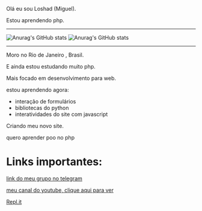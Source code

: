 Olá eu sou Loshad (Miguel).

Estou aprendendo php. 

---

![Anurag's GitHub stats](https://github-readme-stats.vercel.app/api?username=Los-had&show_icons=true&theme=tokyonight)
![Anurag's GitHub stats](https://github-readme-stats.vercel.app/api/top-langs/?username=Los-Had&hide=html&layout=compact&theme=tokyonight)

---

Moro no Rio de Janeiro , Brasil.

E ainda estou estudando muito php.

Mais focado em desenvolvimento para  web. 

estou  aprendendo agora:
* interação de formulários
* bibliotecas do python 
* interatividades do site com javascript

Criando meu novo site.

quero aprender poo no php

# Links importantes:

[link do meu grupo no telegram](https://t.me/joinchat/TdG8frMDSzsxZGUx)

[meu canal do youtube, clique aqui para ver](https://www.youtube.com/channel/UCBITyx_njlrhlt0Rj6R0-LQ)

[Repl.it](https://replit.com/@Loshad)
 
